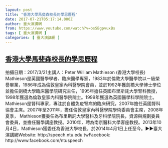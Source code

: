 ```yaml
---
layout: post
title: "香港大學馬斐森校長的學思歷程"
date: 2017-07-21T05:17:14.000Z
author: 臺大演講網
from: https://www.youtube.com/watch?v=bsSBgpvuxBs
tags: [ 臺大演講網 ]
categories: [ 臺大演講網 ]
---
```

<!--1500614234000-->
[香港大學馬斐森校長的學思歷程](https://www.youtube.com/watch?v=bsSBgpvuxBs)
------

<div>
拍攝日期：2017/3/21主講人：Peter William Mathieson (香港大學校長) Mathieson是英國醫學學者、臨床醫學專家，1983年於倫敦大學醫學院以ㄧ級榮譽畢業，1986年成為倫敦皇家內科醫學院會員，並於1992年獲劍橋大學博士學位並擔任劍橋大學臨床醫學院研究主任，1995年擔任英國布里斯託大學腎科教授，1998年獲選為倫敦皇家內科醫學院院士。1999年獲選為英國醫學科學院院士。 Mathieson是腎科專家，專注於自體免疫腎病的臨床研究，2007年擔任英國腎科協會主席。2007年至2011年，擔任倫敦皇家內科醫學院學術委員會主席，2008年夏季， Mathieson獲委任為布里斯託大學醫科及牙科學院院長，資源與規劃委員會委員，並擔任醫學講座教授。2010年，聘為南京醫科大學客座教授。2013年10月4日，Mathieson獲委任為香港大學校長，於2014年4月1日上任至今。►►臺大演講網Website: http://speech.ntu.edu.twFacebook: http://www.facebook.com/ntuspeech
</div>
